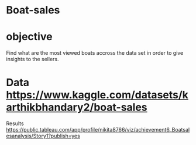 # Boat-sales

# objective
Find what are the most viewed boats accross the data set in order to give insights to the sellers. 
# Data https://www.kaggle.com/datasets/karthikbhandary2/boat-sales

Results https://public.tableau.com/app/profile/nikita8766/viz/achievement6_Boatsalesanalysis/Story1?publish=yes
